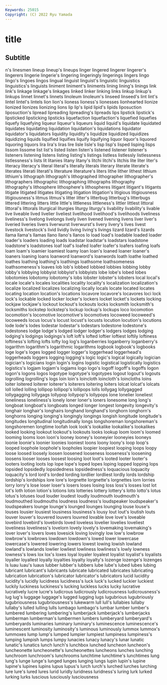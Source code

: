 ```yaml
---
Keywords: 25015
Copyright: (C) 2022 Ryu Yamada
---
```



# title

## Subtitle
n's linesmen lineup lineup's
lineups linger lingered lingerer lingerer's lingerers lingerie lingerie's lingering lingeringly
lingerings lingers lingo lingo's lingoes lingos lingual linguist linguist's linguistic
linguistics linguistics's linguists liniment liniment's liniments lining lining's linings link
link's linkage linkage's linkages linked linker linking links linkup linkup's
linkups linnet linnet's linnets linoleum linoleum's linseed linseed's lint lint's
lintel lintel's lintels lion lion's lioness lioness's lionesses lionhearted lionize
lionized lionizes lionizing lions lip lip's lipid lipid's lipids liposuction
liposuction's lipread lipreading lipreading's lipreads lips lipstick lipstick's lipsticked lipsticking
lipsticks liquefaction liquefaction's liquefied liquefies liquefy liquefying liqueur liqueur's liqueurs
liquid liquid's liquidate liquidated liquidates liquidating liquidation liquidation's liquidations liquidator
liquidator's liquidators liquidity liquidity's liquidize liquidized liquidizes liquidizing liquids liquified
liquifies liquify liquifying liquor liquor's liquored liquoring liquors lira lira's
liras lire lisle lisle's lisp lisp's lisped lisping lisps lissom
lissome list list's listed listen listen's listened listener listener's listeners
listening listens listing listing's listings listless listlessly listlessness listlessness's lists
lit litanies litany litany's litchi litchi's litchis lite liter liter's
literacy literacy's literal literal's literally literals literary literate literate's literates
literati literati's literature literature's liters lithe lither lithest lithium lithium's
lithograph lithograph's lithographed lithographer lithographer's lithographers lithographic lithographing lithographs lithography
lithography's lithosphere lithosphere's lithospheres litigant litigant's litigants litigate litigated litigates
litigating litigation litigation's litigious litigiousness litigiousness's litmus litmus's litter litter's
litterbug litterbug's litterbugs littered littering litters little little's littleness littleness's
littler littlest littoral littoral's littorals liturgical liturgies liturgy liturgy's livability
livability's livable live liveable lived livelier liveliest livelihood livelihood's livelihoods
liveliness liveliness's livelong livelongs lively liven livened livening livens liver
liver's liveried liveries livers liverwurst liverwurst's livery livery's lives livest
livestock livestock's livid lividly living living's livings lizard lizard's lizards
llama llama's llamas llano llano's llanos lo load load's loadable
loaded loader loader's loaders loading loads loadstar loadstar's loadstars loadstone
loadstone's loadstones loaf loaf's loafed loafer loafer's loafers loafing loafs
loam loam's loamier loamiest loamy loan loan's loaned loaner loaner's
loaners loaning loans loanword loanword's loanwords loath loathe loathed loathes
loathing loathing's loathings loathsome loathsomeness loathsomeness's loaves lob lob's lobbed
lobbied lobbies lobbing lobby lobby's lobbying lobbyist lobbyist's lobbyists lobe
lobe's lobed lobes lobotomies lobotomy lobotomy's lobs lobster lobster's lobsters
local local's locale locale's locales localities locality locality's localization localization's
localize localized localizes localizing locally locals locate located locates locating
location location's locations locavore locavore's locavores loci lock lock's lockable
locked locker locker's lockers locket locket's lockets locking lockjaw lockjaw's
lockout lockout's lockouts locks locksmith locksmith's locksmiths lockstep lockstep's lockup
lockup's lockups loco locomotion locomotion's locomotive locomotive's locomotives locoweed locoweed's
locoweeds locus locus's locust locust's locusts locution locution's locutions lode
lode's lodes lodestar lodestar's lodestars lodestone lodestone's lodestones lodge lodge's
lodged lodger lodger's lodgers lodges lodging lodging's lodgings lodgings's loft
loft's lofted loftier loftiest loftily loftiness loftiness's lofting lofts lofty
log log's loganberries loganberry loganberry's logarithm logarithm's logarithmic logarithms logbook
logbook's logbooks loge loge's loges logged logger logger's loggerhead loggerhead's
loggerheads loggers logging logging's logic logic's logical logically logician logician's
logicians login login's logins logistic logistical logistically logistics logistics's logjam
logjam's logjams logo logo's logoff logoff's logoffs logon logon's logons
logos logotype logotype's logotypes logout logout's logouts logrolling logrolling's logs
loin loin's loincloth loincloth's loincloths loins loiter loitered loiterer loiterer's
loiterers loitering loiters lolcat lolcat's lolcats loll lolled lolling lollipop
lollipop's lollipops lolls lollygag lollygagged lollygagging lollygags lollypop lollypop's lollypops
lone lonelier loneliest loneliness loneliness's lonely loner loner's loners lonesome
long long's longboat longboat's longboats longed longer longest longevity longevity's
longhair longhair's longhairs longhand longhand's longhorn longhorn's longhorns longing longing's
longingly longings longish longitude longitude's longitudes longitudinal longitudinally longs longshoreman
longshoreman's longshoremen longtime loofah look look's lookalike lookalike's lookalikes looked
looking lookout lookout's lookouts looks lookup loom loom's loomed looming
looms loon loon's looney looney's looneyier looneyies looneys loonie loonie's
loonier loonies looniest loons loony loony's loop loop's looped loophole
loophole's loopholes loopier loopiest looping loops loopy loose loosed loosely
loosen loosened looseness looseness's loosening loosens looser looses loosest loosing
loot loot's looted looter looter's looters looting loots lop lope
lope's loped lopes loping lopped lopping lops lopsided lopsidedly lopsidedness
lopsidedness's loquacious loquacity loquacity's lord lord's lorded lording lordlier lordliest
lordly lords lordship lordship's lordships lore lore's lorgnette lorgnette's lorgnettes
lorn lorries lorry lorry's lose loser loser's losers loses losing
loss loss's losses lost lot lot's loth lotion lotion's lotions
lots lotteries lottery lottery's lotto lotto's lotus lotus's lotuses loud
louder loudest loudly loudmouth loudmouth's loudmouthed loudmouths loudness loudness's loudspeaker
loudspeaker's loudspeakers lounge lounge's lounged lounges lounging louse louse's louses
lousier lousiest lousiness lousiness's lousy lout lout's loutish louts louver
louver's louvered louvers louvred lovable love love's loveable lovebird lovebird's
lovebirds loved loveless lovelier lovelies loveliest loveliness loveliness's lovelorn lovely
lovely's lovemaking lovemaking's lover lover's lovers loves lovesick loving lovingly
low low's lowbrow lowbrow's lowbrows lowdown lowdown's lowed lower lowercase
lowercase's lowered lowering lowers lowest lowing lowish lowland lowland's lowlands
lowlier lowliest lowliness lowliness's lowly lowness lowness's lows lox lox's
loxes loyal loyaler loyalest loyalist loyalist's loyalists loyaller loyallest loyally
loyalties loyalty loyalty's lozenge lozenge's lozenges ls luau luau's luaus
lubber lubber's lubbers lube lube's lubed lubes lubing lubricant lubricant's
lubricants lubricate lubricated lubricates lubricating lubrication lubrication's lubricator lubricator's lubricators
lucid lucidity lucidity's lucidly lucidness lucidness's luck luck's lucked luckier
luckiest luckily luckiness luckiness's lucking luckless lucks lucky lucrative lucratively
lucre lucre's ludicrous ludicrously ludicrousness ludicrousness's lug lug's luggage luggage's
lugged lugging lugs lugubrious lugubriously lugubriousness lugubriousness's lukewarm lull lull's
lullabies lullaby lullaby's lulled lulling lulls lumbago lumbago's lumbar lumber
lumber's lumbered lumbering lumbering's lumberjack lumberjack's lumberjacks lumberman lumberman's lumbermen
lumbers lumberyard lumberyard's lumberyards luminaries luminary luminary's luminescence luminescence's luminescent
luminosity luminosity's luminous luminously lummox lummox's lummoxes lump lump's lumped
lumpier lumpiest lumpiness lumpiness's lumping lumpish lumps lumpy lunacies lunacy
lunacy's lunar lunatic lunatic's lunatics lunch lunch's lunchbox lunched luncheon
luncheon's luncheonette luncheonette's luncheonettes luncheons lunches lunching lunchroom lunchroom's lunchrooms
lunchtime lunchtime's lunchtimes lung lung's lunge lunge's lunged lunges lunging
lungs lupin lupin's lupine lupine's lupines lupins lupus lupus's lurch
lurch's lurched lurches lurching lure lure's lured lures lurid luridly
luridness luridness's luring lurk lurked lurking lurks luscious lusciously lusciousness
